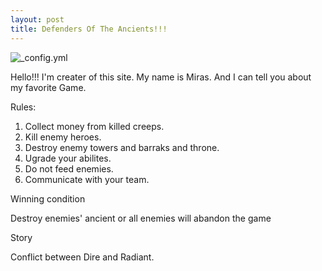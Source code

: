```yaml
---
layout: post
title: Defenders Of The Ancients!!!
---
```


![_config.yml](http://cdn.akamai.steamstatic.com/steam/apps/570/header.jpg?t=1464626115.jpg)

Hello!!! I'm creater of this site. My name is Miras.
And I can tell you about my favorite Game.

Rules:

1) Collect money from killed creeps.                                                                           
2) Kill enemy heroes.                                                                                  
3) Destroy enemy towers and barraks and throne.                                          
4) Ugrade your abilites.                                                   
5) Do not feed enemies.                                                   
6) Communicate with your team.                                                    

Winning condition 

Destroy enemies' ancient or all enemies will abandon the game


Story

Conflict between Dire and Radiant.
